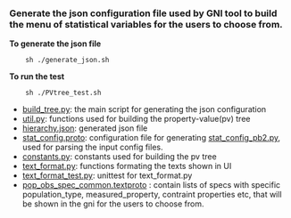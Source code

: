  ### Generate the json configuration file used by GNI tool to build the menu of statistical variables for the users to choose from.
 
 **To generate the json file**
 
        sh ./generate_json.sh
**To run the test** 

        sh ./PVtree_test.sh
 
 * [build_tree.py](./build_tree.py): the main script for generating the json configuration
 * [util.py](./util.py): functions used for building the property-value(pv) tree
 * [hierarchy.json](./hierarchy.json): generated json file 
 * [stat_config.proto](./stat_config.proto): configuration file for generating [stat_config_pb2.py](./stat_config_pb2.py), used for parsing the input config files. 
 * [constants.py](./constants.py): constants used for building the pv tree
 * [text_format.py](./text_format.py): functions formating the texts shown in UI
 * [text_format_test.py](./text_format_test.py): unittest for text_format.py
 * [pop_obs_spec_common.textproto](./pop_obs_spec_common.textproto) : contain lists of specs with specific population_type, measured_property, contraint properties etc, that will be shown in the gni for the users to choose from. 


